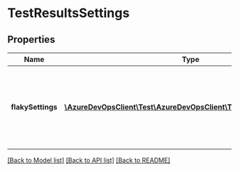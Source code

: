 # TestResultsSettings

## Properties
Name | Type | Description | Notes
------------ | ------------- | ------------- | -------------
**flakySettings** | [**\AzureDevOpsClient\Test\AzureDevOpsClient\Test\Model\FlakySettings**](FlakySettings.md) | IsRequired and EmitDefaultValue are passed as false as if users doesn&#39;t pass anything, should not come for serialisation and deserialisation. | [optional] 

[[Back to Model list]](../README.md#documentation-for-models) [[Back to API list]](../README.md#documentation-for-api-endpoints) [[Back to README]](../README.md)


